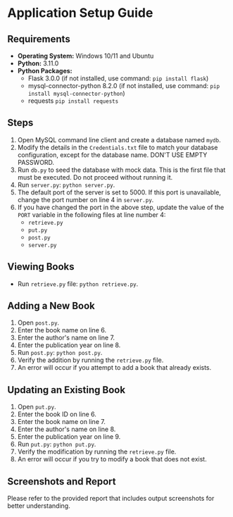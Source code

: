 # Application Setup Guide

## Requirements

- **Operating System:** Windows 10/11 and Ubuntu
- **Python:** 3.11.0
- **Python Packages:**
    - Flask 3.0.0 (if not installed, use command: `pip install flask`)
    - mysql-connector-python 8.2.0 (if not installed, use command: `pip install mysql-connector-python`)
    - requests `pip install requests`

## Steps

1. Open MySQL command line client and create a database named `mydb`.
2. Modify the details in the `Credentials.txt` file to match your database configuration, except for the database name. DON'T USE EMPTY PASSWORD.
3. Run `db.py` to seed the database with mock data. This is the first file that must be executed. Do not proceed without running it.
4. Run `server.py`: `python server.py`.
5. The default port of the server is set to 5000. If this port is unavailable, change the port number on line 4 in `server.py`.
6. If you have changed the port in the above step, update the value of the `PORT` variable in the following files at line number 4:
    - `retrieve.py`
    - `put.py`
    - `post.py`
    - `server.py`

## Viewing Books

- Run `retrieve.py` file: `python retrieve.py`.

## Adding a New Book

1. Open `post.py`.
2. Enter the book name on line 6.
3. Enter the author's name on line 7.
4. Enter the publication year on line 8.
5. Run `post.py`: `python post.py`.
6. Verify the addition by running the `retrieve.py` file.
7. An error will occur if you attempt to add a book that already exists.

## Updating an Existing Book

1. Open `put.py`.
2. Enter the book ID on line 6.
3. Enter the book name on line 7.
4. Enter the author's name on line 8.
5. Enter the publication year on line 9.
6. Run `put.py`: `python put.py`.
7. Verify the modification by running the `retrieve.py` file.
8. An error will occur if you try to modify a book that does not exist.

## Screenshots and Report

Please refer to the provided report that includes output screenshots for better understanding.
